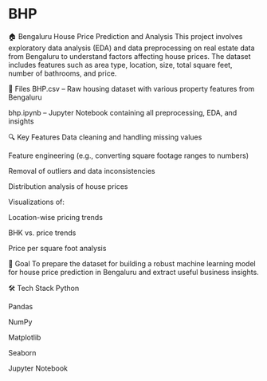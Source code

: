 # BHP
🏠 Bengaluru House Price Prediction and Analysis
This project involves exploratory data analysis (EDA) and data preprocessing on real estate data from Bengaluru to understand factors affecting house prices. The dataset includes features such as area type, location, size, total square feet, number of bathrooms, and price.

📁 Files
BHP.csv – Raw housing dataset with various property features from Bengaluru

bhp.ipynb – Jupyter Notebook containing all preprocessing, EDA, and insights

🔍 Key Features
Data cleaning and handling missing values

Feature engineering (e.g., converting square footage ranges to numbers)

Removal of outliers and data inconsistencies

Distribution analysis of house prices

Visualizations of:

Location-wise pricing trends

BHK vs. price trends

Price per square foot analysis

🧠 Goal
To prepare the dataset for building a robust machine learning model for house price prediction in Bengaluru and extract useful business insights.

🛠️ Tech Stack
Python

Pandas

NumPy

Matplotlib

Seaborn

Jupyter Notebook
